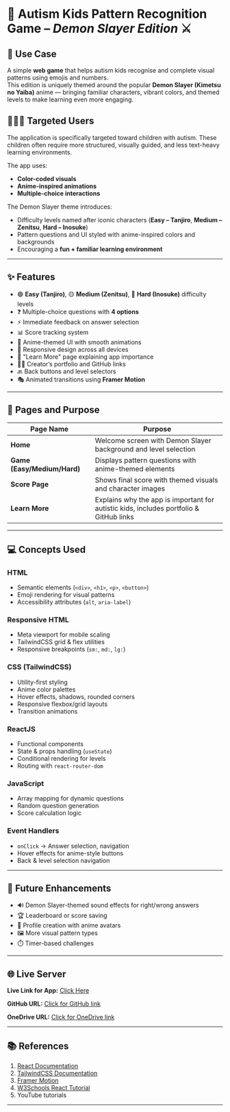 # 🧩 Autism Kids Pattern Recognition Game – *Demon Slayer Edition* ⚔️

## 🎯 Use Case
A simple **web game** that helps autism kids recognise and complete visual patterns using emojis and numbers.  
This edition is uniquely themed around the popular **Demon Slayer (Kimetsu no Yaiba)** anime — bringing familiar characters, vibrant colors, and themed levels to make learning even more engaging.

## 👨‍👩‍👦 Targeted Users
The application is specifically targeted toward children with autism. These children often require more structured, visually guided, and less text-heavy learning environments.  

The app uses:
- **Color-coded visuals**  
- **Anime-inspired animations**  
- **Multiple-choice interactions**  

The Demon Slayer theme introduces:
- Difficulty levels named after iconic characters (**Easy – Tanjiro**, **Medium – Zenitsu**, **Hard – Inosuke**)  
- Pattern questions and UI styled with anime-inspired colors and backgrounds  
- Encouraging a **fun + familiar learning environment**  

---

## ✨ Features
- 🟢 **Easy (Tanjiro)**, 🟡 **Medium (Zenitsu)**, 🔴 **Hard (Inosuke)** difficulty levels
- ❓ Multiple-choice questions with **4 options**
- ⚡ Immediate feedback on answer selection
- 📊 Score tracking system
- 🎨 Anime-themed UI with smooth animations
- 📱 Responsive design across all devices
- 📄 "Learn More" page explaining app importance
- 👨‍💻 Creator’s portfolio and GitHub links
- 🔙 Back buttons and level selectors
- 🎭 Animated transitions using **Framer Motion**

---

## 📄 Pages and Purpose
| Page Name | Purpose |
|-----------|---------|
| **Home** | Welcome screen with Demon Slayer background and level selection |
| **Game (Easy/Medium/Hard)** | Displays pattern questions with anime-themed elements |
| **Score Page** | Shows final score with themed visuals and character images |
| **Learn More** | Explains why the app is important for autistic kids, includes portfolio & GitHub links |

---

## 💻 Concepts Used

### HTML
- Semantic elements (`<div>`, `<h1>`, `<p>`, `<button>`)
- Emoji rendering for visual patterns
- Accessibility attributes (`alt`, `aria-label`)

### Responsive HTML
- Meta viewport for mobile scaling
- TailwindCSS grid & flex utilities
- Responsive breakpoints (`sm:`, `md:`, `lg:`)

### CSS (TailwindCSS)
- Utility-first styling
- Anime color palettes
- Hover effects, shadows, rounded corners
- Responsive flexbox/grid layouts
- Transition animations

### ReactJS
- Functional components
- State & props handling (`useState`)
- Conditional rendering for levels
- Routing with `react-router-dom`

### JavaScript
- Array mapping for dynamic questions
- Random question generation
- Score calculation logic

### Event Handlers
- `onClick` → Answer selection, navigation
- Hover effects for anime-style buttons
- Back & level selection navigation

---

## 🚀 Future Enhancements
- 🔊 Demon Slayer-themed sound effects for right/wrong answers
- 🏆 Leaderboard or score saving
- 👤 Profile creation with anime avatars
- 🖼️ More visual pattern types
- ⏱️ Timer-based challenges

---

## 🌐 Live Server
**Live Link for App:** [Click Here](#)  

**GitHub URL:** [Click for GitHub link](#)  

**OneDrive URL:** [Click for OneDrive link](#)  

---

## 📚 References
1. [React Documentation](https://react.dev)  
2. [TailwindCSS Documentation](https://tailwindcss.com)  
3. [Framer Motion](https://www.framer.com/motion/)  
4. [W3Schools React Tutorial](https://www.w3schools.com/react/)  
5. YouTube tutorials  

---
